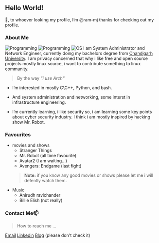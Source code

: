 ## Hello World!
👋, to whoever looking my profile, I’m @ram-mj thanks for checking out my profile.

### About Me
![Programming](https://img.shields.io/badge/programming-C/C++-blue) ![Programming](https://img.shields.io/badge/programming-python-green) ![OS](https://img.shields.io/badge/OS-GNU\Linux-red) 
I am System Administrator and Network Engineer, currently doing my bachelors degree from [Chandigarh University](chuchd.in).
I am privacy concerned that why i like free and open source projects mostly linux source, i want to contribute something to linux community.

> By the way *"i use Arch"*
- I’m interested in mostly C\C++, Python, and bash.
- And system administration and networking, some interst in infrastructure engineering.

-  I’m currently learning, i like security so, i am learning some key points about cyber security industry. I think i am mostly inspired by hacking show Mr. Robot.
 ### Favourites
 - movies and shows
	- Stranger Things
	 - Mr. Robot (all time favourite)
	 - Avatar2 (I am waiting...)
	 - Avengers: Endgame (last fight)
	 > **Note:** if you know any good movies or shows please let me i will defently watch them. 
- Music
	- Anirudh ravichander
	- Billie Elish (not really)
### Contact Me📫 
> How to reach me ...
> 
[Email](mailto://janakiram.mj@keemail.me)
[Linkedin](https://www.linkedin.com/in/ram-79bd589231)
[Blog](youtube.com/watch?v=p7YXXieghto)  (please don't check it)


